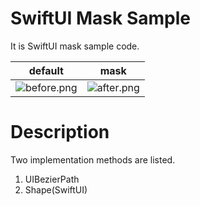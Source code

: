# SwiftUI Mask Sample

It is SwiftUI mask sample code.

|default|mask|
|:---:|:---:|
|![before.png](https://user-images.githubusercontent.com/24838521/134149776-ac79c967-5332-4e21-88c7-c1be06a612c2.png)|![after.png](https://user-images.githubusercontent.com/24838521/134149758-5143753a-b555-4a97-b909-ae3574c069a0.png)|

# Description

Two implementation methods are listed.

1. UIBezierPath 
2. Shape(SwiftUI)
